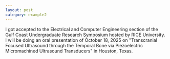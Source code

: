 ```yaml
---
layout: post
category: example2
---
```


I got accepted to the Electrical and Computer Engineering section of the Gulf Coast Undergraduate Research Symposium hosted by RICE University.<br>
I will be doing an oral presentation of October 18, 2025 on "Transcranial Focused Ultrasound through the Temporal Bone via Piezoelectric Micromachined Ultrasound Transducers" in Houston, Texas.
